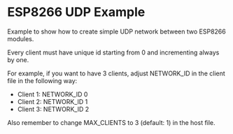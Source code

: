 # ESP8266 UDP Example
Example to show how to create simple UDP network between two ESP8266 modules.

Every client must have unique id starting from 0 and incrementing always by one.

For example, if you want to have 3 clients, adjust NETWORK_ID in the client file in the following way:

* Client 1: NETWORK_ID 0
* Client 2: NETWORK_ID 1
* Client 3: NETWORK_ID 2

Also remember to change MAX_CLIENTS to 3 (default: 1) in the host file. 
